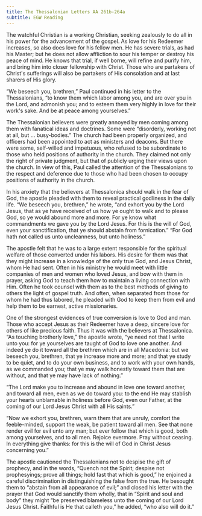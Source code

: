 ```yaml
---
title: The Thessalonian Letters AA 261b-264a
subtitle: EGW Reading
---
```


The watchful Christian is a working Christian, seeking zealously to do all in his power for the advancement of the gospel. As love for his Redeemer increases, so also does love for his fellow men. He has severe trials, as had his Master; but he does not allow affliction to sour his temper or destroy his peace of mind. He knows that trial, if well borne, will refine and purify him, and bring him into closer fellowship with Christ. Those who are partakers of Christ's sufferings will also be partakers of His consolation and at last sharers of His glory.

“We beseech you, brethren,” Paul continued in his letter to the Thessalonians, “to know them which labor among you, and are over you in the Lord, and admonish you; and to esteem them very highly in love for their work's sake. And be at peace among yourselves.”

The Thessalonian believers were greatly annoyed by men coming among them with fanatical ideas and doctrines. Some were “disorderly, working not at all, but ... busy-bodies.” The church had been properly organized, and officers had been appointed to act as ministers and deacons. But there were some, self-willed and impetuous, who refused to be subordinate to those who held positions of authority in the church. They claimed not only the right of private judgment, but that of publicly urging their views upon the church. In view of this, Paul called the attention of the Thessalonians to the respect and deference due to those who had been chosen to occupy positions of authority in the church.

In his anxiety that the believers at Thessalonica should walk in the fear of God, the apostle pleaded with them to reveal practical godliness in the daily life. “We beseech you, brethren,” he wrote, “and exhort you by the Lord Jesus, that as ye have received of us how ye ought to walk and to please God, so ye would abound more and more. For ye know what commandments we gave you by the Lord Jesus. For this is the will of God, even your sanctification, that ye should abstain from fornication.” “For God hath not called us unto uncleanness, but unto holiness.”

The apostle felt that he was to a large extent responsible for the spiritual welfare of those converted under his labors. His desire for them was that they might increase in a knowledge of the only true God, and Jesus Christ, whom He had sent. Often in his ministry he would meet with little companies of men and women who loved Jesus, and bow with them in prayer, asking God to teach them how to maintain a living connection with Him. Often he took counsel with them as to the best methods of giving to others the light of gospel truth. And often, when separated from those for whom he had thus labored, he pleaded with God to keep them from evil and help them to be earnest, active missionaries.

One of the strongest evidences of true conversion is love to God and man. Those who accept Jesus as their Redeemer have a deep, sincere love for others of like precious faith. Thus it was with the believers at Thessalonica. “As touching brotherly love,” the apostle wrote, “ye need not that I write unto you: for ye yourselves are taught of God to love one another. And indeed ye do it toward all the brethren which are in all Macedonia: but we beseech you, brethren, that ye increase more and more; and that ye study to be quiet, and to do your own business, and to work with your own hands, as we commanded you; that ye may walk honestly toward them that are without, and that ye may have lack of nothing.”

“The Lord make you to increase and abound in love one toward another, and toward all men, even as we do toward you: to the end He may stablish your hearts unblamable in holiness before God, even our Father, at the coming of our Lord Jesus Christ with all His saints.”

“Now we exhort you, brethren, warn them that are unruly, comfort the feeble-minded, support the weak, be patient toward all men. See that none render evil for evil unto any man; but ever follow that which is good, both among yourselves, and to all men. Rejoice evermore. Pray without ceasing. In everything give thanks: for this is the will of God in Christ Jesus concerning you.”

The apostle cautioned the Thessalonians not to despise the gift of prophecy, and in the words, “Quench not the Spirit; despise not prophesyings; prove all things; hold fast that which is good,” he enjoined a careful discrimination in distinguishing the false from the true. He besought them to “abstain from all appearance of evil;” and closed his letter with the prayer that God would sanctify them wholly, that in “Spirit and soul and body” they might “be preserved blameless unto the coming of our Lord Jesus Christ. Faithful is He that calleth you,” he added, “who also will do it.”